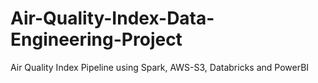 # Air-Quality-Index-Data-Engineering-Project
Air Quality Index Pipeline using Spark, AWS-S3, Databricks and PowerBI
